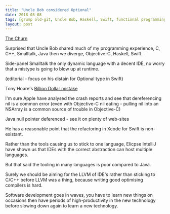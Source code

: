 ```yaml
---
title: "Uncle Bob considered Optional"
date: 2018-08-08
tags: [grump old-git, Uncle Bob, Haskell, Swift, functional programming, null]
layout: post
---
```


[The Churn](http://blog.cleancoder.com/uncle-bob/2016/07/27/TheChurn.html)

Surprised that Uncle Bob shared much of my programming experience, C, C++,  Smalltalk, Java then we diverge, Objective-C, Haskell, Swift.

Side-panel
Smalltalk the only dynamic language with a decent IDE, no worry that a mistype is going to blow up at runtime.

(editorial - focus on his distain for Optional type in Swift)

Tony Hoare's [Billion Dollar mistake](https://www.infoq.com/presentations/Null-References-The-Billion-Dollar-Mistake-Tony-Hoare)

I'm sure Apple have analysed the crash reports and see that dereferencing nil is a common error (even with Objective-C nil eating - pulling nil into an NSArray is a common source of trouble in Objective-C)

Java null pointer deferenced - see it on plenty of web-sites

He has a reasonable point that the refactoring in Xcode for Swift is non-existant.

Rather than the tools causing us to stick to one language, Elicpse IntelliJ have shown us that IDEs with the correct abstraction can host multiple languages.

But that said the tooling in many languages is poor compared to Java.

Surely we should be aiming for the LLVM of IDE's rather than sticking to C/C++ before LLVM was a thing, because writing good optimising compilers is hard.

Software development goes in waves, you have to learn new things on occasions then have periods of high-productivity in the new technology before slowing down again to learn a new technology.
